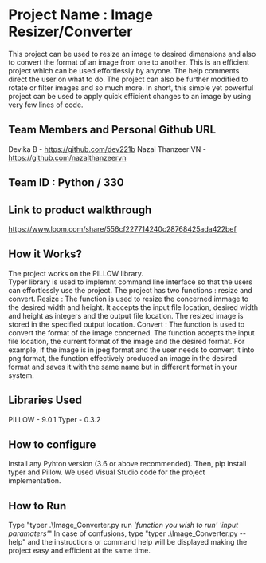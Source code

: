 # Project Name : Image Resizer/Converter
This project can be used to resize an image to desired dimensions and also to convert the format of an image from one to another. This is an efficient project which can be used effortlessly by anyone. The help comments direct the user on what to do. The project can also be further modified to rotate or filter images and so much more. In short, this simple yet powerful project can be used to apply quick efficient changes to an image by using very few lines of code.
## Team Members and Personal Github URL
Devika B - https://github.com/dev221b
Nazal Thanzeer VN - https://github.com/nazalthanzeervn
## Team ID : Python / 330
## Link to product walkthrough
https://www.loom.com/share/556cf227714240c28768425ada422bef
## How it Works?
The project works on the PILLOW library.  
Typer library is used to implemnt command line interface so that the users can effortlessly use the project. 
The project has two functions : resize and convert. 
Resize : The function is used to resize the concerned immage to the desired width and height. It accepts the input file location, desired width and height as integers and the output file location. The resized image is stored in the specified output location. 
Convert : The function is used to convert the format of the image concerned. The function accepts the input file location, the current format of the image and the desired format. For example, if the image is in jpeg format and the user needs to convert it into png format, the function effectively produced an image in the desired format and saves it with the same name but in different format in your system. 
## Libraries Used
PILLOW - 9.0.1
Typer - 0.3.2
## How to configure
Install any Pyhton version (3.6 or above recommended). Then,
pip install typer and Pillow.
We used Visual Studio code for the project implementation.
## How to Run
Type "typer .\Image_Converter.py run *'function you wish to run'* *'input paramaters'*"
In case of confusions, type "typer .\Image_Converter.py --help" and the instructions or command help will be displayed making the project easy and efficient at the same time.
